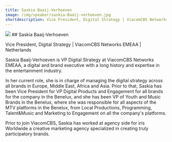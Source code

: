```yaml
---
title: Saskia Baaij-Verhoeven
image: /img/speaker/saskia-Baaij-verhoeven.jpg
shortdescription: Vice President, Digital Strategy | ViacomCBS Networks EMEAA | Netherlands
---
```

<img src="/img/speaker/saskia-Baaij-verhoeven.jpg">
## Saskia Baaij-Verhoeven

Vice President, Digital Strategy | ViacomCBS Networks EMEAA | Netherlands

Saskia Baaij-Verhoeven is VP Digital Strategy at ViacomCBS Networks EMEAA, a digital and brand executive with a long history and expertise in the entertainment industry. 

In her current role, she is in charge of managing the digital strategy across all brands in Europe, Middle East, Africa and Asia. Prior to that, Saskia has been Vice President for VP Digital Products and Engagement for all brands for the company in the Benelux, and she has been VP of Youth and Music Brands in the Benelux, where she was responsible for all aspects of the MTV platforms in the Benelux, from Local Productions, Programming, Talent&Music and Marketing to Engagement on all the company's platforms.

Prior to join ViacomCBS, Saskia has worked at agency side for iris Worldwide a creative marketing agency specialized in creating truly participatory brands.
